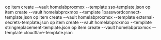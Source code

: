 
op item create --vault homelabproxmox --template sso-template.json
op item create --vault homelabproxmox --template 1passwordconnect-template.json
op item create --vault homelabproxmox --template external-secrets-template.json
op item create --vault homelabproxmox --template stringreplacement-template.json
op item create --vault homelabproxmox --template cloudflare-template.json